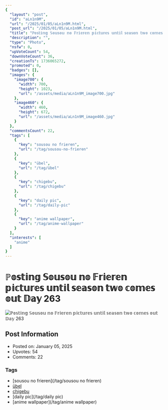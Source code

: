 ```yaml
---
{
  "layout": "post",
  "id": "aLn1n9M",
  "url": "/2025/01/05/aLn1n9M.html",
  "post_url": "/2025/01/05/aLn1n9M.html",
  "title": "ℙ𝕠𝕤𝕥𝕚𝕟𝕘 𝕊𝕠𝕦𝕤𝕠𝕦 𝕟𝕠 𝔽𝕣𝕚𝕖𝕣𝕖𝕟 𝕡𝕚𝕔𝕥𝕦𝕣𝕖𝕤 𝕦𝕟𝕥𝕚𝕝 𝕤𝕖𝕒𝕤𝕠𝕟 𝕥𝕨𝕠 𝕔𝕠𝕞𝕖𝕤 𝕠𝕦𝕥 𝔻𝕒𝕪 263",
  "description": "",
  "type": "Photo",
  "nsfw": 0,
  "upVoteCount": 54,
  "downVoteCount": 36,
  "creationTs": 1736065272,
  "promoted": 0,
  "badges": [],
  "images": {
    "image700": {
      "width": 700,
      "height": 1023,
      "url": "/assets/media/aLn1n9M_image700.jpg"
    },
    "image460": {
      "width": 460,
      "height": 672,
      "url": "/assets/media/aLn1n9M_image460.jpg"
    }
  },
  "commentsCount": 22,
  "tags": [
    {
      "key": "sousou no frieren",
      "url": "/tag/sousou-no-frieren"
    },
    {
      "key": "übel",
      "url": "/tag/übel"
    },
    {
      "key": "chigebu",
      "url": "/tag/chigebu"
    },
    {
      "key": "daily pic",
      "url": "/tag/daily-pic"
    },
    {
      "key": "anime wallpaper",
      "url": "/tag/anime-wallpaper"
    }
  ],
  "interests": [
    "anime"
  ]
}
---
```


# ℙ𝕠𝕤𝕥𝕚𝕟𝕘 𝕊𝕠𝕦𝕤𝕠𝕦 𝕟𝕠 𝔽𝕣𝕚𝕖𝕣𝕖𝕟 𝕡𝕚𝕔𝕥𝕦𝕣𝕖𝕤 𝕦𝕟𝕥𝕚𝕝 𝕤𝕖𝕒𝕤𝕠𝕟 𝕥𝕨𝕠 𝕔𝕠𝕞𝕖𝕤 𝕠𝕦𝕥 𝔻𝕒𝕪 263

![ℙ𝕠𝕤𝕥𝕚𝕟𝕘 𝕊𝕠𝕦𝕤𝕠𝕦 𝕟𝕠 𝔽𝕣𝕚𝕖𝕣𝕖𝕟 𝕡𝕚𝕔𝕥𝕦𝕣𝕖𝕤 𝕦𝕟𝕥𝕚𝕝 𝕤𝕖𝕒𝕤𝕠𝕟 𝕥𝕨𝕠 𝕔𝕠𝕞𝕖𝕤 𝕠𝕦𝕥 𝔻𝕒𝕪 263](/assets/media/aLn1n9M_image700.jpg)

## Post Information

- Posted on: January 05, 2025
- Upvotes: 54
- Comments: 22

### Tags

- [sousou no frieren](/tag/sousou no frieren)
- [übel](/tag/übel)
- [chigebu](/tag/chigebu)
- [daily pic](/tag/daily pic)
- [anime wallpaper](/tag/anime wallpaper)
